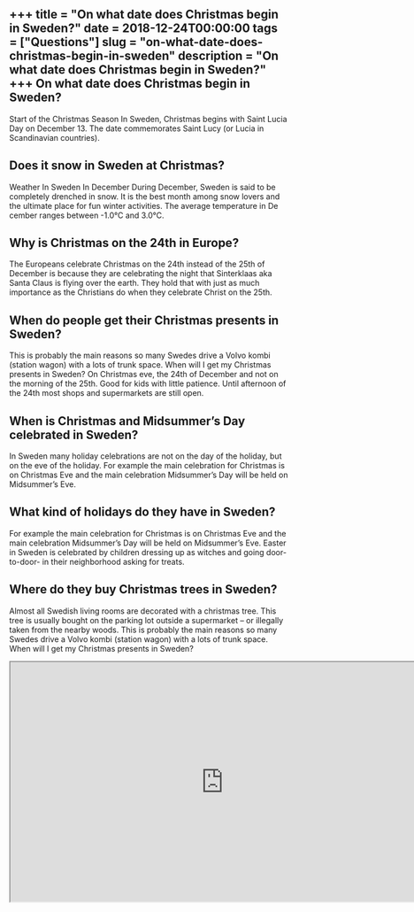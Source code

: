 +++
title = "On what date does Christmas begin in Sweden?"
date = 2018-12-24T00:00:00
tags = ["Questions"]
slug = "on-what-date-does-christmas-begin-in-sweden"
description = "On what date does Christmas begin in Sweden?"
+++
On what date does Christmas begin in Sweden?
--------------------------------------------

Start of the Christmas Season In Sweden, Christmas begins with Saint Lucia Day on December 13. The date commemorates Saint Lucy (or Lucia in Scandinavian countries).

Does it snow in Sweden at Christmas?
------------------------------------

Weather In Sweden In December During December, Sweden is said to be completely drenched in snow. It is the best month among snow lovers and the ultimate place for fun winter activities. The average temperature in De cember ranges between -1.0°C and 3.0°C.

Why is Christmas on the 24th in Europe?
---------------------------------------

The Europeans celebrate Christmas on the 24th instead of the 25th of December is because they are celebrating the night that Sinterklaas aka Santa Claus is flying over the earth. They hold that with just as much importance as the Christians do when they celebrate Christ on the 25th.

When do people get their Christmas presents in Sweden?
------------------------------------------------------

This is probably the main reasons so many Swedes drive a Volvo kombi (station wagon) with a lots of trunk space. When will I get my Christmas presents in Sweden? On Christmas eve, the 24th of December and not on the morning of the 25th. Good for kids with little patience. Until afternoon of the 24th most shops and supermarkets are still open.

When is Christmas and Midsummer’s Day celebrated in Sweden?
-----------------------------------------------------------

In Sweden many holiday celebrations are not on the day of the holiday, but on the eve of the holiday. For example the main celebration for Christmas is on Christmas Eve and the main celebration Midsummer’s Day will be held on Midsummer’s Eve.

What kind of holidays do they have in Sweden?
---------------------------------------------

For example the main celebration for Christmas is on Christmas Eve and the main celebration Midsummer’s Day will be held on Midsummer’s Eve. Easter in Sweden is celebrated by children dressing up as witches and going door-to-door- in their neighborhood asking for treats.

Where do they buy Christmas trees in Sweden?
--------------------------------------------

Almost all Swedish living rooms are decorated with a christmas tree. This tree is usually bought on the parking lot outside a supermarket – or illegally taken from the nearby woods. This is probably the main reasons so many Swedes drive a Volvo kombi (station wagon) with a lots of trunk space. When will I get my Christmas presents in Sweden?

<iframe allow="accelerometer; autoplay; clipboard-write; encrypted-media; gyroscope; picture-in-picture" allowfullscreen="" class="__youtube_prefs__  epyt-is-override  no-lazyload" data-no-lazy="1" data-origheight="433" data-origwidth="770" data-skipgform_ajax_framebjll="" height="433" id="_ytid_78794" loading="lazy" src="https://www.youtube.com/embed/JGiXeF0g7ec?enablejsapi=1&autoplay=0&cc_load_policy=0&cc_lang_pref=&iv_load_policy=1&loop=0&modestbranding=0&rel=1&fs=1&playsinline=0&autohide=2&theme=dark&color=red&controls=1&" title="YouTube player" width="770"></iframe>